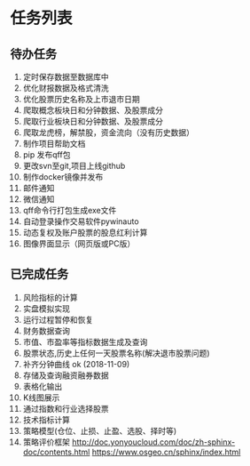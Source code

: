 # 任务列表

## 待办任务 
1. 定时保存数据至数据库中
2. 优化财报数据及格式清洗
3. 优化股票历史名称及上市退市日期
4. 爬取概念板块日和分钟数据、及股票成分
5. 爬取行业板块日和分钟数据、及股票成分  
6. 爬取龙虎榜，解禁股，资金流向（没有历史数据）
7. 制作项目帮助文档
8. pip 发布qff包   
9. 更改svn至git,项目上线github   
10. 制作docker镜像并发布   
11. 邮件通知
12. 微信通知
13. qff命令行打包生成exe文件    
14. 自动登录操作交易软件pywinauto
16. 动态复权及账户股票的股息红利计算
17. 图像界面显示（网页版或PC版）

## 已完成任务
1. 风险指标的计算
2. 实盘模拟实现
3. 运行过程暂停和恢复 
4. 财务数据查询
5. 市值、市盈率等指标数据生成及查询
6. 股票状态,历史上任何一天股票名称(解决退市股票问题)
7. 补齐分钟曲线 ok (2018-11-09)
8. 存储及查询融资融券数据
9. 表格化输出
10. K线图展示
11. 通过指数和行业选择股票
12. 技术指标计算
13. 策略模型(仓位、止损、止盈、选股、择时等)
14. 策略评价框架
http://doc.yonyoucloud.com/doc/zh-sphinx-doc/contents.html
https://www.osgeo.cn/sphinx/index.html